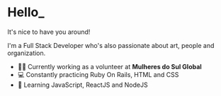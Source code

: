 # Hello_

It's nice to have you around!

I'm a Full Stack Developer who's also passionate about art, people and organization.

- 👩‍💻 Currently working as a volunteer at **Mulheres do Sul Global**
- 💻 Constantly practicing Ruby On Rails, HTML and CSS
- 🦾 Learning JavaScript, ReactJS and NodeJS